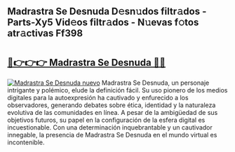 ## Madrastra Se Desnuda D𝚎sn𝚞dos filtr𝚊dos - Parts-Xy5 Vid𝚎os filtr𝚊dos - N𝚞evas f𝚘tos atr𝚊ctivas Ff398

# <h2><a href="http://mb8f1z4.tromn.icu/?c=Madrastra+Se+Desnuda">🔗👉👉👉 Madrastra Se Desnuda 🔗🔗</a></h2>

[![Madrastra Se Desnuda nuevo](https://i.imgur.com/pEAQMta.gif)](http://mb8f1z4.tromn.icu/?c=Madrastra+Se+Desnuda)
Madrastra Se Desnuda, un personaje intrigante y polémico, elude la definición fácil. Su uso pionero de los medios digitales para la autoexpresión ha cautivado y enfurecido a los observadores, generando debates sobre ética, identidad y la naturaleza evolutiva de las comunidades en línea. A pesar de la ambigüedad de sus objetivos futuros, su papel en la configuración de la esfera digital es incuestionable. Con una determinación inquebrantable y un cautivador innegable, la presencia de Madrastra Se Desnuda en el mundo virtual es incontenible.
